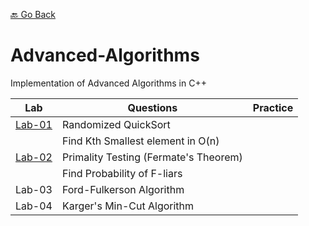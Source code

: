[🔙 Go Back](https://github.com/Sandip-Kanzariya/5th-Semester)

# Advanced-Algorithms
Implementation of Advanced Algorithms in C++ 

|Lab| Questions|Practice |
|---|---|---|
| [Lab-01](https://github.com/Sandip-Kanzariya/Advanced-Algorithms/tree/advalgo/Labs/Lab01) | Randomized QuickSort| |
| |Find Kth Smallest element in O(n)| |
| [Lab-02](https://github.com/Sandip-Kanzariya/Advanced-Algorithms/tree/advalgo/Labs/Lab02) | Primality Testing (Fermate's Theorem) | |
| | Find Probability of F-liars| |
| Lab-03| Ford-Fulkerson Algorithm | |
| Lab-04| Karger's Min-Cut Algorithm | |
